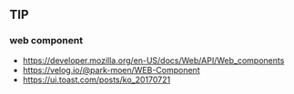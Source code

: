 TIP
---
### web component
- https://developer.mozilla.org/en-US/docs/Web/API/Web_components
- https://velog.io/@park-moen/WEB-Component
- https://ui.toast.com/posts/ko_20170721